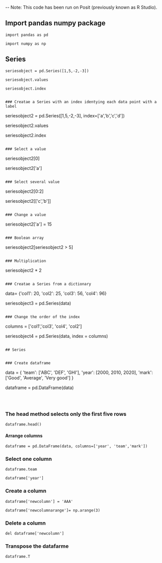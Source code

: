 
-- Note: This code has been run on Posit (previously known as R Studio).


##  Import  pandas numpy package    

```
import pandas as pd

import numpy as np

```


## Series
   

```
seriesobject = pd.Series([1,5,-2,-3])

seriesobject.values

seriesobject.index

```

```

### Creatae a Series with an index identying each data point with a label

```
seriesobject2 = pd.Series([1,5,-2,-3], index=['a','b','c','d'])

seriesobject2.values

seriesobject2.index
```

### Select a value 

```
seriesobject2[0]

seriesobject2['a']
```

### Select several value 

```
seriesobject2[0:2]

seriesobject2[['c','b']]
```

### Change a value

```
seriesobject2['a'] = 15
```

### Boolean array 

```
seriesobject2[seriesobject2 > 5]
```

### Multiplication

```
seriesobject2 * 2
```

### Creatae a Series from a dictionary

```
data= {'col1': 20, 'col2': 25, 'col3': 56, 'col4': 96}

seriesobject3 = pd.Series(data)


```

### Change the order of the index

```
columns = ['col1','col3', 'col4', 'col2']

seriesobject4 = pd.Series(data, index = columns)

```

## Series


### Create dataframe

```
data = {
  'team': ['ABC', 'DEF', 'GHI'],
  'year': [2000, 2010, 2020],
  'mark': ['Good', 'Average', 'Very good']
}

dataframe = pd.DataFrame(data)
```



```
### The head method selects only the first five rows

```
dataframe.head()
```

#### Arrange columns

```
dataframe = pd.DataFrame(data, columns=['year', 'team','mark'])
```

### Select one column

```
dataframe.team

dataframe['year']
```

### Create a column

```
dataframe['newcolumn'] = 'AAA'

dataframe['newcolumnarange']= np.arange(3)

```

### Delete a column

```
del dataframe['newcolumn']
```

### Transpose the datafarme

```
dataframe.T
```
